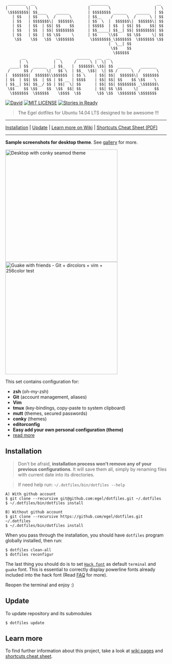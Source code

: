      ________  __                        ________                     __
    |        \|  \                      |        \                   |  \
     \$$$$$$$$| $$____    ______        | $$$$$$$$ ______    ______  | $$
       | $$   | $$    \  /      \       | $$__    /      \  /      \ | $$
       | $$   | $$$$$$$\|  $$$$$$\      | $$  \  |  $$$$$$\|  $$$$$$\| $$
       | $$   | $$  | $$| $$    $$      | $$$$$  | $$  | $$| $$    $$| $$
       | $$   | $$  | $$| $$$$$$$$      | $$_____| $$__| $$| $$$$$$$$| $$
       | $$   | $$  | $$ \$$     \      | $$     \\$$    $$ \$$     \| $$
        \$$    \$$   \$$  \$$$$$$$       \$$$$$$$$_\$$$$$$$  \$$$$$$$ \$$
                                                 |  \__| $$
                                                  \$$    $$
                                                   \$$$$$$
           __             __       ______   __  __
          |  \           |  \     /      \ |  \|  \
      ____| $$  ______  _| $$_   |  $$$$$$\ \$$| $$  ______    _______
     /      $$ /      \|   $$ \  | $$_  \$$|  \| $$ /      \  /       \
    |  $$$$$$$|  $$$$$$\\$$$$$$  | $$ \    | $$| $$|  $$$$$$\|  $$$$$$$
    | $$  | $$| $$  | $$ | $$ __ | $$$$    | $$| $$| $$    $$ \$$    \
    | $$__| $$| $$__/ $$ | $$|  \| $$      | $$| $$| $$$$$$$$ _\$$$$$$\
     \$$    $$ \$$    $$  \$$  $$| $$      | $$| $$ \$$     \|       $$
      \$$$$$$$  \$$$$$$    \$$$$  \$$       \$$ \$$  \$$$$$$$ \$$$$$$$


[![David](https://img.shields.io/david/strongloop/express.svg?style=square)]()
[![MIT LICENSE](http://img.shields.io/badge/license-MIT-yellowgreen.svg?style=square)](https://github.com/egel/dotfiles/blob/master/LICENSE)
[![Stories in Ready](https://badge.waffle.io/egel/dotfiles.svg?label=ready&title=Ready)](http://waffle.io/egel/dotfiles)


> The Egel dotfiles for Ubuntu 14.04 LTS designed to be awesome !!!

* * *
[Installation](#installation) | [Update](#update) | [Learn more on Wiki][dotfiles-wiki] | [Shortcuts Cheat Sheet (PDF)][shortcuts-cheat-sheet]
* * *


**Sample screenshots for desktop theme**. See [gallery][wiki-gallery] for more.

<img src="http://i.imgur.com/Q2Y1Td0.png" title="Desktop with conky seamod theme" width="350" />
<img src="http://i.imgur.com/Dc9BoKT.png" title="Guake with friends - Git + dircolors + vim + 256color test" width="350" />

This set contains configuration for:

  - **zsh** (oh-my-zsh)
  - **Git** (account management, aliases)
  - **Vim**
  - **tmux** (key-bindings, copy-paste to system clipboard)
  - **mutt** (themes, secured passwords)
  - **conky** (themes)
  - **editorconfig**
  - **Easy add your own personal configuration (theme)**
  - [read more][dotfiles-wiki]


## Installation
> Don't be afraid, **installation process won't remove any of your previous
> configurations**. It will save them all, simply by renaming files with current
> date into its directories.

> If need help run: `~/.dotfiles/bin/dotfiles --help`

    A) With github account
    $ git clone --recursive git@github.com:egel/dotfiles.git ~/.dotfiles
    $ ~/.dotfiles/bin/dotfiles install

    B) Without github account
    $ git clone --recursive https://github.com/egel/dotfiles.git ~/.dotfiles
    $ ~/.dotfiles/bin/dotfiles install

When you pass through the installation, you should have `dotfiles` program
globally installed, then run:

    $ dotfiles clean-all
    $ dotfiles reconfigur

The last thing you should do is to set [`Hack font`][hack-font-webpage] as
default `terminal` and `guake` font. This is essential to correctly display
powerline fonts already included into the hack font (Read [FAQ][wiki-faq] for more).

Reopen the terminal and enjoy :)


## Update
To update repository and its submodules

    $ dotfiles update

## Learn more
To find further information about this project, take a look at [wiki
pages][dotfiles-wiki] and [shortcuts cheat sheet][shortcuts-cheat-sheet].


  [dotfiles-wiki]: https://github.com/egel/dotfiles/wiki
  [wiki-gallery]: https://github.com/egel/dotfiles/wiki/Gallery
  [wiki-faq]: https://github.com/egel/dotfiles/wiki/FAQ-(Frequently-Asked-Questions)
  [shortcuts-cheat-sheet]: http://bit.ly/1wqcChS
  [powerline-install-webpage]: https://powerline.readthedocs.org/en/latest/installation/linux.html#font-installation
  [hack-font-webpage]: http://sourcefoundry.org/hack/
